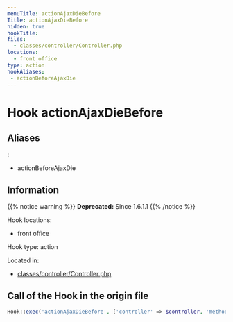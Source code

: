 ```yaml
---
menuTitle: actionAjaxDieBefore
Title: actionAjaxDieBefore
hidden: true
hookTitle: 
files:
  - classes/controller/Controller.php
locations:
  - front office
type: action
hookAliases:
 - actionBeforeAjaxDie
---
```


# Hook actionAjaxDieBefore

## Aliases
: 
 - actionBeforeAjaxDie



## Information

{{% notice warning %}}
**Deprecated:** Since 1.6.1.1
{{% /notice %}}

Hook locations: 
  - front office

Hook type: action

Located in: 
  - [classes/controller/Controller.php](https://github.com/PrestaShop/PrestaShop/blob/8.0.x/classes/controller/Controller.php)

## Call of the Hook in the origin file

```php
Hook::exec('actionAjaxDieBefore', ['controller' => $controller, 'method' => $method, 'value' => $value])
```